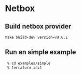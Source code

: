 # Netbox


## Build netbox provider
```shell script
make build-dev version=v0.0.1 
```

## Run an simple example
```shell script
 % cd examples/simple
 % terraform init

```

##

